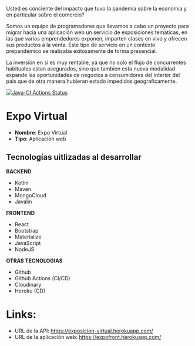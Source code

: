 
Usted es conciente del impacto que tuvo la pandemia sobre la economia y en particular sobre el comercio?

Somos un equipo de programadores que llevamos a cabo un proyecto para migrar hacia una aplicación web un servicio de exposiciones temáticas, en las que varios emprendedores exponen, imparten clases en vivo y ofrecen sus productos a la venta. Este tipo de servicio en un contexto prepandemico se realizaba exitosamente de forma presencial.

La inversión en si es muy rentable, ya que no solo el flujo de concurrentes habituales estan asegurados, sino que tambien esta nueva modalidad expande las oportunidades de negocios a consumidores del interior del pais que de otra manera hubieran estado impedidos geograficamente.
 
[![Java-CI Actions Status](https://github.com/CristianGonzalez1980/exposicion-virtual/workflows/Java-CI/badge.svg)](https://github.com/CristianGonzalez1980/exposicion-virtual/actions)

# Expo Virtual

- **Nombre**: Expo Virtual
- **Tipo**: Aplicación web

## Tecnologías uitlizadas al desarrollar

**BACKEND**
- Kotlin
- Maven
- MongoCloud
- Javalin

**FRONTEND**
- React
- Bootstrap
- Materialize
- JavaScript
- NodeJS

**OTRAS TECNOLOGIAS**
- Github
- Github Actions (CI/CD)
- Cloudinary
- Heroku (CD)

# Links:
- URL de la API: https://exposicion-virtual.herokuapp.com/
- URL de la aplicación web: https://expofront.herokuapp.com/

